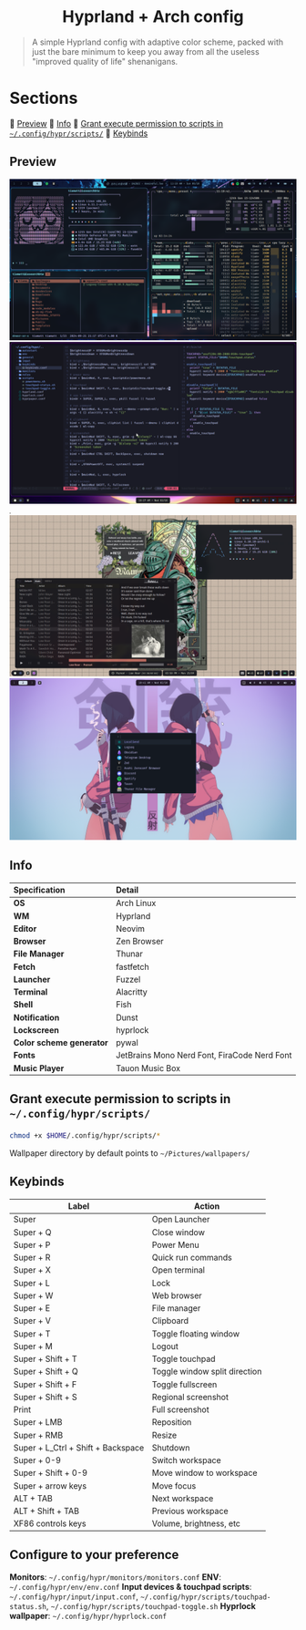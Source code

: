 <h1 align=center>Hyprland + Arch config</h1>

> A simple Hyprland config with adaptive color scheme, packed with just the bare minimum to keep you away from all the useless "improved quality of life" shenanigans.

# Sections

 [Preview](#preview)
 [Info](#info)
 [Grant execute permission to scripts in `~/.config/hypr/scripts/`](#grant-execute-permission-to-scripts-in-confighyprscripts)
 [Keybinds](#keybinds)

## Preview

![preview1](./assets/preview1.png)
![preview2](./assets/preview2.png)
![preview4](./assets/preview4.png)
![preview3](./assets/preview3.png)
![preview5](./assets/preview5.png)

## Info
|**Specification**|**Detail**|
|:------|:-------|
|**OS**| Arch Linux|
|**WM** | Hyprland|
|**Editor**| Neovim|
|**Browser**| Zen Browser|
|**File Manager**| Thunar|
|**Fetch**| fastfetch|
|**Launcher**| Fuzzel|
|**Terminal**| Alacritty|
|**Shell**| Fish|
|**Notification**| Dunst|
|**Lockscreen**| hyprlock|
|**Color scheme generator**| pywal|
|**Fonts**| JetBrains Mono Nerd Font, FiraCode Nerd Font|
|**Music Player**| Tauon Music Box|

## Grant execute permission to scripts in `~/.config/hypr/scripts/`
```bash
chmod +x $HOME/.config/hypr/scripts/*
```
Wallpaper directory by default points to `~/Pictures/wallpapers/`

## Keybinds
| Label | Action |
| --- | --- |
|Super| Open Launcher|
|Super + Q| Close window|
|Super + P| Power Menu|
|Super + R| Quick run commands|
|Super + X| Open terminal|
|Super + L| Lock|
|Super + W| Web browser|
|Super + E| File manager|
|Super + V| Clipboard|
|Super + T| Toggle floating window|
|Super + M| Logout|
|Super + Shift + T| Toggle touchpad|
|Super + Shift + Q| Toggle window split direction|
|Super + Shift + F| Toggle fullscreen|
|Super + Shift + S| Regional screenshot|
|Print| Full screenshot|
|Super + LMB| Reposition|
|Super + RMB| Resize|
|Super + L_Ctrl + Shift + Backspace| Shutdown|
|Super + 0-9| Switch workspace|
|Super + Shift + 0-9| Move window to workspace|
|Super + arrow keys| Move focus|
|ALT + TAB| Next workspace|
|ALT + Shift + TAB| Previous workspace|
|XF86 controls keys| Volume, brightness, etc|

## Configure to your preference

**Monitors**: `~/.config/hypr/monitors/monitors.conf`
**ENV**: `~/.config/hypr/env/env.conf`
**Input devices & touchpad scripts**: `~/.config/hypr/input/input.conf`, `~/.config/hypr/scripts/touchpad-status.sh`, `~/.config/hypr/scripts/touchpad-toggle.sh`
**Hyprlock wallpaper**: `~/.config/hypr/hyprlock.conf`
